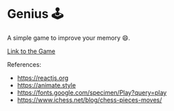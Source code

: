 # Genius 🕹️

A simple game to improve your memory 😄.

[Link to the Game](https://ricardo-costa.github.io/chess)

<!-- ![The Game](./assets/the-game.gif) -->

References:

- https://reactjs.org
- https://animate.style
- https://fonts.google.com/specimen/Play?query=play
- https://www.ichess.net/blog/chess-pieces-moves/
